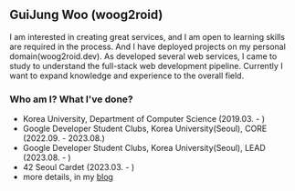 ## GuiJung Woo (woog2roid)

I am interested in creating great services, and I am open to learning skills are required in the process. And I have deployed projects on my personal domain(woog2roid.dev). As developed several web services, I came to study to understand the full-stack web development pipeline. Currently I want to expand knowledge and experience to the overall field.

### Who am I? What I've done?

- Korea University, Department of Computer Science (2019.03. - )
- Google Developer Student Clubs, Korea University(Seoul), CORE (2022.09. - 2023.08.)
- Google Developer Student Clubs, Korea University(Seoul), LEAD (2023.08. - )
- 42 Seoul Cardet (2023.03. - )
- more details, in my [blog](https://woog2roid.dev)
